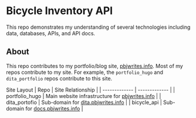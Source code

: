# Bicycle Inventory API
This repo demonstrates my understanding of several technologies including data, databases, APIs, and API docs. 

## About
This repo contributes to my portfolio/blog site, [pbjwrites.info](https://pbjwrites.info). Most of my repos contribute to my site. For example, the `portfolio_hugo` and `dita_portfolio` repos contribute to this site. 

Site Layout
| Repo          | Site Relationship |
| ------------- | -------------     |
| portfolio_hugo  | Main website infrastructure for [pbjwrites.info](https://pbjwrites.info) |
| dita_portofio   | Sub-domain for [dita.pbjwrites.info](https://dita.pbjwrites.info)        |
| bicycle_api     | Sub-domain for [docs.pbjwrites.info](https://docs.pbjwrites.info)        |
